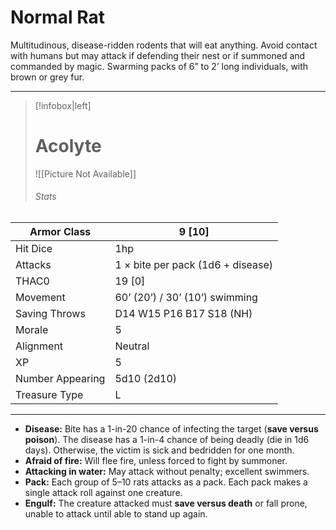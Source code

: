 # Normal Rat

Multitudinous, disease-ridden rodents that will eat anything. Avoid contact with humans but may attack if defending their nest or if summoned and commanded by magic. Swarming packs of 6” to 2’ long individuals, with brown or grey fur.

------
> [!infobox|left] 
>  # Acolyte 
>  ![[Picture Not Available]] 
>  ###### Stats 
| Armor Class     | 9 [10]                            |
| ---------------- | --------------------------------- |
| Hit Dice         | 1hp                               |
| Attacks          | 1 × bite per pack (1d6 + disease) |
| THAC0            | 19 [0]                            |
| Movement         | 60’ (20’) / 30’ (10’) swimming    |
| Saving Throws    | D14 W15 P16 B17 S18 (NH)          |
| Morale           | 5                                 |
| Alignment        | Neutral                           |
| XP               | 5                                 |
| Number Appearing | 5d10 (2d10)                       |
| Treasure Type    | L                                 |

------

- **Disease:** Bite has a 1-in-20 chance of infecting the target (**save versus poison**). The disease has a 1-in-4 chance of being deadly (die in 1d6 days). Otherwise, the victim is sick and bedridden for one month.
- **Afraid of fire:** Will flee fire, unless forced to fight by summoner.
- **Attacking in water:** May attack without penalty; excellent swimmers.
- **Pack:** Each group of 5–10 rats attacks as a pack. Each pack makes a single attack roll against one creature.
- **Engulf:** The creature attacked must **save versus death** or fall prone, unable to attack until able to stand up again.